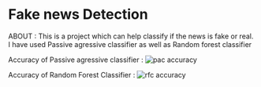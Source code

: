# Fake news Detection

ABOUT : This is a project which can help classify if the news is fake or real. I have used Passive agressive classifier as well as Random forest classifier

Accuracy of Passive agressive classifier : ![pac accuracy](https://user-images.githubusercontent.com/83494442/204101979-88ba9f90-796a-42a3-acf5-36b905772e9d.png)

Accuracy of Random Forest Classifier : ![rfc accuracy](https://user-images.githubusercontent.com/83494442/204102016-292e61fd-829d-4980-aaf8-3897c86bdac2.png)
